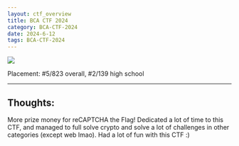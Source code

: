 ```yaml
---
layout: ctf_overview
title: BCA CTF 2024
category: BCA-CTF-2024
date: 2024-6-12
tags: BCA-CTF-2024
---
```


[<img src="https://i.imgur.com/uy5UiUd.png">](https://ctftime.org/event/2274)

Placement: #5/823 overall, #2/139 high school

---

## Thoughts:
More prize money for reCAPTCHA the Flag! Dedicated a lot of time to this CTF, and managed to full solve crypto and solve a lot of challenges in other categories (except web lmao). Had a lot of fun with this CTF :)  